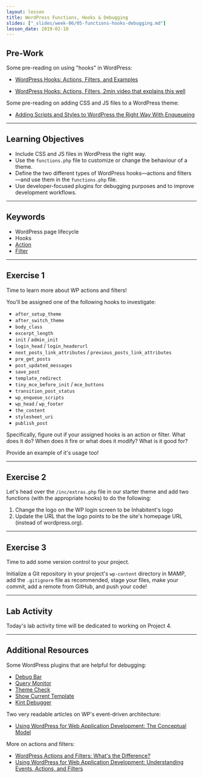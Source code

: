 ```yaml
---
layout: lesson
title: WordPress Functions, Hooks & Debugging
slides: ["_slides/week-06/05-functions-hooks-debugging.md"]
lesson_date: 2019-02-18
---
```


## Pre-Work

Some pre-reading on using "hooks" in WordPress:

- [WordPress Hooks: Actions, Filters, and Examples](http://blog.teamtreehouse.com/hooks-wordpress-actions-filters-examples)

- [WordPress Hooks: Actions, Filters, 2min video that explains this well](https://wpshout.com/wordpress-hooks-actions-filters-work/)

Some pre-reading on adding CSS and JS files to a WordPress theme:

- [Adding Scripts and Styles to WordPress the Right Way With Enqueueing](http://premium.wpmudev.org/blog/adding-scripts-and-styles-wordpress-enqueueing/)

---

## Learning Objectives

- Include CSS and JS files in WordPress the right way.
- Use the `functions.php` file to customize or change the behaviour of a theme.
- Define the two different types of WordPress hooks&mdash;actions and filters&mdash;and use them in the `functions.php` file.
- Use developer-focused plugins for debugging purposes and to improve development workflows.

---

## Keywords

- WordPress page lifecycle
- Hooks
- [Action](http://codex.wordpress.org/Plugin_API/Action_Reference)
- [Filter](http://codex.wordpress.org/Plugin_API/Filter_Reference)

---

## Exercise 1

Time to learn more about WP actions and filters!

You'll be assigned one of the following hooks to investigate:

- `after_setup_theme`
- `after_switch_theme`
- `body_class`
- `excerpt_length`
- `init` / `admin_init`
- `login_head` / `login_headerurl`
- `next_posts_link_attributes` / `previous_posts_link_attributes`
- `pre_get_posts`
- `post_updated_messages`
- `save_post`
- `template_redirect`
- `tiny_mce_before_init` / `mce_buttons`
- `transition_post_status`
- `wp_enqueue_scripts`
- `wp_head` / `wp_footer`
- `the_content`
- `stylesheet_uri`
- `publish_post`

Specifically, figure out if your assigned hooks is an action or filter. What does it do? When does it fire or what does it modify? What is it good for?

Provide an example of it's usage too!

---

## Exercise 2

Let's head over the `/inc/extras.php` file in our starter theme and add two functions (with the appropriate hooks) to do the following:

1.  Change the logo on the WP login screen to be Inhabitent's logo
2.  Update the URL that the logo points to be the site's homepage URL (instead of wordpress.org).

---

## Exercise 3

Time to add some version control to your project.

Initialize a Git repository in your project's `wp-content` directory in MAMP, add the `.gitignore` file as recommended, stage your files, make your commit, add a remote from GitHub, and push your code!

---

## Lab Activity

Today's lab activity time will be dedicated to working on Project 4.

---

## Additional Resources

Some WordPress plugins that are helpful for debugging:

- [Debug Bar](https://wordpress.org/plugins/debug-bar/)
- [Query Monitor](https://wordpress.org/plugins/query-monitor/)
- [Theme Check](https://wordpress.org/plugins/theme-check/)
- [Show Current Template](https://wordpress.org/plugins/show-current-template/)
- [Kint Debugger](https://wordpress.org/plugins/kint-debugger/)

Two very readable articles on WP's event-driven architecture:

- [Using WordPress for Web Application Development: The Conceptual Model](https://code.tutsplus.com/articles/using-wordpress-for-web-application-development-the-conceptual-model--wp-34095)

More on actions and filters:

- [WordPress Actions and Filters: What's the Difference?](https://code.tutsplus.com/articles/wordpress-actions-and-filters-whats-the-difference--cms-25700)
- [Using WordPress for Web Application Development: Understanding Events, Actions, and Filters](https://code.tutsplus.com/tutorials/using-wordpress-for-web-application-development-understanding-events-actions-and-filters--wp-34113)

